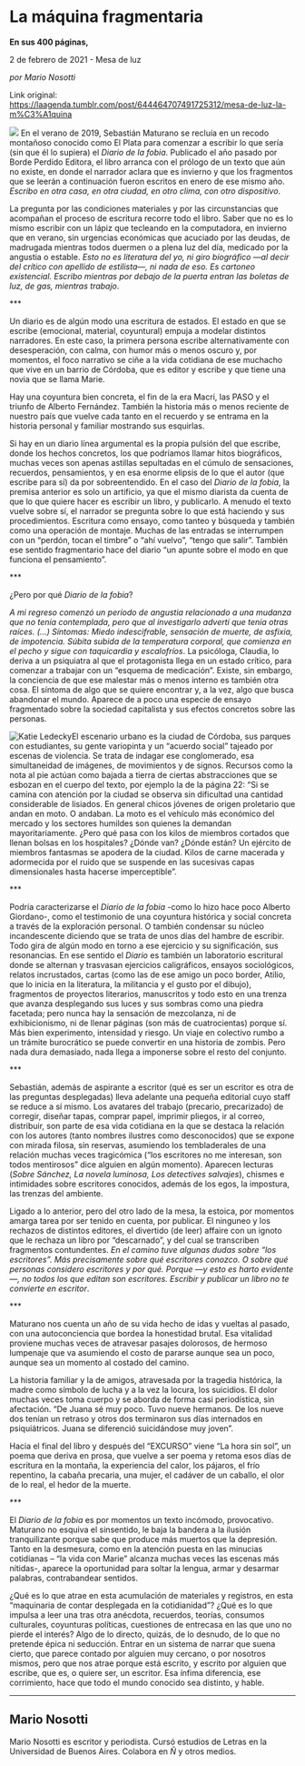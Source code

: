 # La máquina fragmentaria

**En sus 400 páginas,**

2 de febrero de 2021 - Mesa de luz

_por Mario Nosotti_

Link original: https://laagenda.tumblr.com/post/644464707491725312/mesa-de-luz-la-m%C3%A1quina

![](https://64.media.tumblr.com/c0311b829869375d03ae1f8395942988/b2621f23961e86b6-30/s500x750/c708d9c3040d4e7d85d293490310a746f6a6f04d.jpg)
En el verano de 2019, Sebastián Maturano se recluía en un recodo montañoso conocido como El Plata para comenzar a escribir lo que sería (sin que él lo supiera) el *Diario de la fobia*. Publicado el año pasado por Borde Perdido Editora, el libro arranca con el prólogo de un texto que aún no existe, en donde el narrador aclara que es invierno y que los fragmentos que se leerán a continuación fueron escritos en enero de ese mismo año. *Escribo en otra casa, en otra ciudad, en otro clima, con otro dispositivo*.

La pregunta por las condiciones materiales y por las circunstancias que acompañan el proceso de escritura recorre todo el libro. Saber que no es lo mismo escribir con un lápiz que tecleando en la computadora, en invierno que en verano, sin urgencias económicas que acuciado por las deudas, de madrugada mientras todos duermen o a plena luz del día, medicado por la angustia o estable. *Esto no es literatura del yo, ni giro biográfico —al decir del crítico con apellido de estilista—, ni nada de eso. Es cartoneo existencial. Escribo mientras por debajo de la puerta entran las boletas de luz, de gas, mientras trabajo*.

\*\*\*

Un diario es de algún modo una escritura de estados. El estado en que se escribe (emocional, material, coyuntural) empuja a modelar distintos narradores. En este caso, la primera persona escribe alternativamente con desesperación, con calma, con humor más o menos oscuro y, por momentos, el foco narrativo se ciñe a la vida cotidiana de ese muchacho que vive en un barrio de Córdoba, que es editor y escribe y que tiene una novia que se llama Marie.

Hay una coyuntura bien concreta, el fin de la era Macri, las PASO y el triunfo de Alberto Fernández. También la historia más o menos reciente de nuestro país que vuelve cada tanto en el recuerdo y se entrama en la historia personal y familiar mostrando sus esquirlas. 

Si hay en un diario línea argumental es la propia pulsión del que escribe, donde los hechos concretos, los que podríamos llamar hitos biográficos, muchas veces son apenas astillas sepultadas en el cúmulo de sensaciones, recuerdos, pensamientos, y en esa enorme elipsis de lo que el autor (que escribe para sí) da por sobreentendido. En el caso del *Diario de la fobia*, la premisa anterior es solo un artificio, ya que el mismo diarista da cuenta de que lo que quiere hacer es escribir un libro, y publicarlo. A menudo el texto vuelve sobre sí, el narrador se pregunta sobre lo que está haciendo y sus procedimientos. Escritura como ensayo, como tanteo y búsqueda y también como una operación de montaje. Muchas de las entradas se interrumpen con un “perdón, tocan el timbre” o “ahí vuelvo”, “tengo que salir”. También ese sentido fragmentario hace del diario “un apunte sobre el modo en que funciona el pensamiento”. 

\*\*\*

¿Pero por qué *Diario de la fobia*?

*A mi regreso comenzó un período de angustia relacionado a una mudanza que no tenía contemplada, pero que al investigarlo advertí que tenía otras raíces. (…) Síntomas: Miedo indescifrable, sensación de muerte, de asfixia, de impotencia. Súbita subida de la temperatura corporal, que comienza en el pecho y sigue con taquicardia y escalofríos*. La psicóloga, Claudia, lo deriva a un psiquiatra al que el protagonista llega en un estado crítico, para comenzar a trabajar con un “esquema de medicación”. Existe, sin embargo, la conciencia de que ese malestar más o menos interno es también otra cosa. El síntoma de algo que se quiere encontrar y, a la vez, algo que busca abandonar el mundo. Aparece de a poco una especie de ensayo fragmentado sobre la sociedad capitalista y sus efectos concretos sobre las personas. 

![Katie Ledecky](https://64.media.tumblr.com/433e4e00b3ec113ffb84ecb58528d0fc/b2621f23961e86b6-0a/s400x600/d804835df86b32e79eb33e6de03c52ceb20466e9.jpg)El escenario urbano es la ciudad de Córdoba, sus parques con estudiantes, su gente variopinta y un “acuerdo social” tajeado por escenas de violencia. Se trata de indagar ese conglomerado, esa simultaneidad de imágenes, de movimientos y de signos. Recursos como la nota al pie actúan como bajada a tierra de ciertas abstracciones que se esbozan en el cuerpo del texto, por ejemplo la de la página 22: “Si se camina con atención por la ciudad se observa sin dificultad una cantidad considerable de lisiados. En general chicos jóvenes de origen proletario que andan en moto. O andaban. La moto es el vehículo más económico del mercado y los sectores humildes son quienes la demandan mayoritariamente. ¿Pero qué pasa con los kilos de miembros cortados que llenan bolsas en los hospitales? ¿Dónde van? ¿Dónde están? Un ejército de miembros fantasmas se apodera de la ciudad. Kilos de carne macerada y adormecida por el ruido que se suspende en las sucesivas capas dimensionales hasta hacerse imperceptible”.

\*\*\*

Podría caracterizarse el *Diario de la fobia* -como lo hizo hace poco Alberto Giordano-, como el testimonio de una coyuntura histórica y social concreta a través de la exploración personal. O también condensar su núcleo incandescente diciendo que se trata de unos días del hambre de escribir. Todo gira de algún modo en torno a ese ejercicio y su significación, sus resonancias. En ese sentido el *Diario* es también un laboratorio escritural donde se alternan y trasvasan ejercicios caligráficos, ensayos sociológicos, relatos incrustados, cartas (como las de ese amigo un poco border, Atilio, que lo inicia en la literatura, la militancia y el gusto por el dibujo), fragmentos de proyectos literarios, manuscritos y todo esto en una trenza que avanza desplegando sus luces y sus sombras como una piedra facetada; pero nunca hay la sensación de mezcolanza, ni de exhibicionismo, ni de llenar páginas (son más de cuatrocientas) porque sí. Más bien experimento, intensidad y riesgo. Un viaje en colectivo rumbo a un trámite burocrático se puede convertir en una historia de zombis. Pero nada dura demasiado, nada llega a imponerse sobre el resto del conjunto. 

\*\*\*

Sebastián, además de aspirante a escritor (qué es ser un escritor es otra de las preguntas desplegadas) lleva adelante una pequeña editorial cuyo staff se reduce a sí mismo. Los avatares del trabajo (precario, precarizado) de corregir, diseñar tapas, comprar papel, imprimir pliegos, ir al correo, distribuir, son parte de esa vida cotidiana en la que se destaca la relación con los autores (tanto nombres ilustres como desconocidos) que se expone con mirada filosa, sin reservas, asumiendo los tembladerales de una relación muchas veces tragicómica (“los escritores no me interesan, son todos mentirosos” dice alguien en algún momento). Aparecen lecturas (*Sobre Sánchez, La novela luminosa, Los detectives salvajes*), chismes e intimidades sobre escritores conocidos, además de los egos, la impostura, las trenzas del ambiente. 

Ligado a lo anterior, pero del otro lado de la mesa, la estoica, por momentos amarga tarea por ser tenido en cuenta, por publicar. El ninguneo y los rechazos de distintos editores, el divertido (de leer) affaire con un ignoto que le rechaza un libro por “descarnado”, y del cual se transcriben fragmentos contundentes. *En el camino tuve algunas dudas sobre “los escritores”. Más precisamente sobre qué escritores conozco. O sobre qué personas considero escritores y por qué. Porque —y esto es harto evidente—, no todos los que editan son escritores. Escribir y publicar un libro no te convierte en escritor*.

\*\*\*

Maturano nos cuenta un año de su vida hecho de idas y vueltas al pasado, con una autoconciencia que bordea la honestidad brutal. Esa vitalidad proviene muchas veces de atravesar pasajes dolorosos, de hermoso lumpenaje que va asumiendo el costo de pararse aunque sea un poco, aunque sea un momento al costado del camino. 

La historia familiar y la de amigos, atravesada por la tragedia histórica, la madre como símbolo de lucha y a la vez la locura, los suicidios. El dolor muchas veces toma cuerpo y se aborda de forma casi periodística, sin afectación. “De Juana sé muy poco. Tuvo nueve hermanos. De los nueve dos tenían un retraso y otros dos terminaron sus días internados en psiquiátricos. Juana se diferenció suicidándose muy joven”. 

Hacia el final del libro y después del “EXCURSO” viene “La hora sin sol”, un poema que deriva en prosa, que vuelve a ser poema y retoma esos días de escritura en la montaña, la experiencia del calor, los pájaros, el frío repentino, la cabaña precaria, una mujer, el cadáver de un caballo, el olor de lo real, el hedor de la muerte.

\*\*\*

El *Diario de la fobia* es por momentos un texto incómodo, provocativo. Maturano no esquiva el sinsentido, le baja la bandera a la ilusión tranquilizante porque sabe que produce más muertos que la depresión. Tanto en la desmesura, como en la atención puesta en las minucias cotidianas – “la vida con Marie” alcanza muchas veces las escenas más nítidas-, aparece la oportunidad para soltar la lengua, armar y desarmar palabras, contrabandear sentidos.

¿Qué es lo que atrae en esta acumulación de materiales y registros, en esta “maquinaria de contar desplegada en la cotidianidad”? ¿Qué es lo que impulsa a leer una tras otra anécdota, recuerdos, teorías, consumos culturales, coyunturas políticas, cuestiones de entrecasa en las que uno no pierde el interés? Algo de lo directo, quizás, de lo desnudo, de lo que no pretende épica ni seducción. Entrar en un sistema de narrar que suena cierto, que parece contado por alguien muy cercano, o por nosotros mismos, pero que nos atrae porque está escrito, y escrito por alguien que escribe, que es, o quiere ser, un escritor. Esa ínfima diferencia, ese corrimiento, hace que todo el mundo conocido sea distinto, y hable.

  




---

Mario Nosotti
-------------

 Mario Nosotti es escritor y periodista. Cursó estudios de Letras en la Universidad de Buenos Aires. Colabora en *Ñ* y otros medios.

